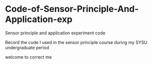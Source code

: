 # Code-of-Sensor-Principle-And-Application-exp
Sensor principle and application experiment code

Record the code I used in the sensor principle course during my SYSU undergraduate period

welcome to correct me
